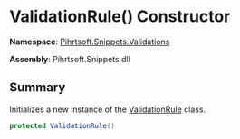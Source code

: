 # ValidationRule\(\) Constructor

**Namespace**: [Pihrtsoft.Snippets.Validations](../../README.md)

**Assembly**: Pihrtsoft\.Snippets\.dll

## Summary

Initializes a new instance of the [ValidationRule](../README.md) class\.

```csharp
protected ValidationRule()
```

